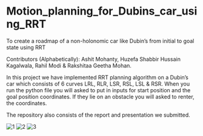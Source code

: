 # Motion_planning_for_Dubins_car_using_RRT
To create a roadmap of a non-holonomic car like Dubin’s from initial to goal state using RRT

Contributors (Alphabetically): Ashit Mohanty, Huzefa Shabbir Hussain Kagalwala, Rahil Modi & Rakshitaa Geetha Mohan.

In this project we have implemented RRT planning algorithm on a Dubin’s car which consists of 6 curves LRL, RLR, LSR, RSL, LSL & RSR.
When you run the python file you will asked to put in inputs for start position and the goal position coordinates. If they lie on an obstacle you will asked to renter, the coordinates.

The repository also consists of the report and presentation we submitted.

![1](https://user-images.githubusercontent.com/56795228/91084052-5f8f0200-e619-11ea-8780-42e8bb1305f6.png)
![2](https://user-images.githubusercontent.com/56795228/91084055-60279880-e619-11ea-8d1c-005a479e99db.png)
![3](https://user-images.githubusercontent.com/56795228/91084058-60c02f00-e619-11ea-912c-234c7324ea11.png)

